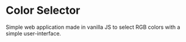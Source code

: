 # Color Selector

Simple web application made in vanilla JS to select RGB colors with a simple user-interface.